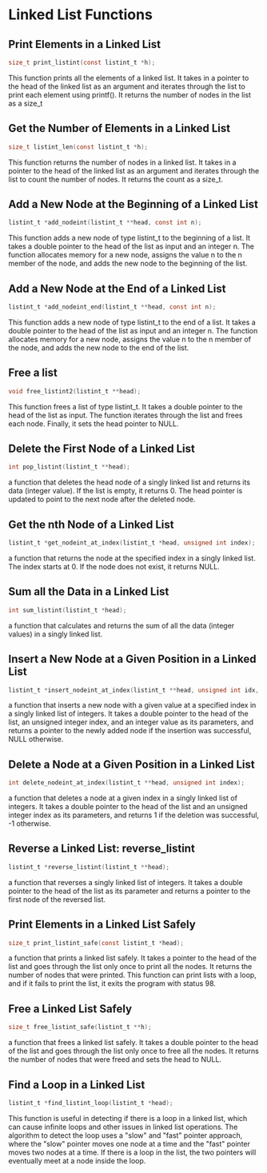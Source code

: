 # Linked List Functions

## Print Elements in a Linked List
```c
size_t print_listint(const listint_t *h);
```
This function prints all the elements of a linked list. It takes in a pointer to the head of the linked list as an argument and iterates through the list to print each element using printf(). It returns the number of nodes in the list as a size_t


## Get the Number of Elements in a Linked List
```c
size_t listint_len(const listint_t *h);
```
This function returns the number of nodes in a linked list. It takes in a pointer to the head of the linked list as an argument and iterates through the list to count the number of nodes. It returns the count as a size_t.


## Add a New Node at the Beginning of a Linked List
```c
listint_t *add_nodeint(listint_t **head, const int n);
```
This function adds a new node of type listint_t to the beginning of a list. It takes a double pointer to the head of the list as input and an integer n. The function allocates memory for a new node, assigns the value n to the n member of the node, and adds the new node to the beginning of the list.

## Add a New Node at the End of a Linked List
```c
listint_t *add_nodeint_end(listint_t **head, const int n);
```
This function adds a new node of type listint_t to the end of a list. It takes a double pointer to the head of the list as input and an integer n. The function allocates memory for a new node, assigns the value n to the n member of the node, and adds the new node to the end of the list.

## Free a list
```c
void free_listint2(listint_t **head);
```
This function frees a list of type listint_t. It takes a double pointer to the head of the list as input. The function iterates through the list and frees each node. Finally, it sets the head pointer to NULL.

## Delete the First Node of a Linked List
```c
int pop_listint(listint_t **head);
```
a function that deletes the head node of a singly linked list and returns its data (integer value). If the list is empty, it returns 0. The head pointer is updated to point to the next node after the deleted node.

## Get the nth Node of a Linked List
```c
listint_t *get_nodeint_at_index(listint_t *head, unsigned int index);
```
a function that returns the node at the specified index in a singly linked list. The index starts at 0. If the node does not exist, it returns NULL.

## Sum all the Data in a Linked List
```c
int sum_listint(listint_t *head);
```
a function that calculates and returns the sum of all the data (integer values) in a singly linked list.

## Insert a New Node at a Given Position in a Linked List
```c
listint_t *insert_nodeint_at_index(listint_t **head, unsigned int idx, int n);
```
a function that inserts a new node with a given value at a specified index in a singly linked list of integers. It takes a double pointer to the head of the list, an unsigned integer index, and an integer value as its parameters, and returns a pointer to the newly added node if the insertion was successful, NULL otherwise.

## Delete a Node at a Given Position in a Linked List
```c
int delete_nodeint_at_index(listint_t **head, unsigned int index);
```
a function that deletes a node at a given index in a singly linked list of integers. It takes a double pointer to the head of the list and an unsigned integer index as its parameters, and returns 1 if the deletion was successful, -1 otherwise.

## Reverse a Linked List: reverse_listint
```c
listint_t *reverse_listint(listint_t **head);
```
a function that reverses a singly linked list of integers. It takes a double pointer to the head of the list as its parameter and returns a pointer to the first node of the reversed list.

## Print Elements in a Linked List Safely
```c
size_t print_listint_safe(const listint_t *head);
```
a function that prints a linked list safely. It takes a pointer to the head of the list and goes through the list only once to print all the nodes. It returns the number of nodes that were printed. This function can print lists with a loop, and if it fails to print the list, it exits the program with status 98.

## Free a Linked List Safely
```c
size_t free_listint_safe(listint_t **h);
```
a function that frees a linked list safely. It takes a double pointer to the head of the list and goes through the list only once to free all the nodes. It returns the number of nodes that were freed and sets the head to NULL.

## Find a Loop in a Linked List
```c
listint_t *find_listint_loop(listint_t *head);
```
This function is useful in detecting if there is a loop in a linked list, which can cause infinite loops and other issues in linked list operations. The algorithm to detect the loop uses a "slow" and "fast" pointer approach, where the "slow" pointer moves one node at a time and the "fast" pointer moves two nodes at a time. If there is a loop in the list, the two pointers will eventually meet at a node inside the loop.
